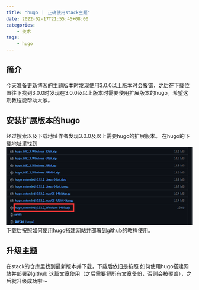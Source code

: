 ```yaml
---
title: "hugo ｜ 正确使用stack主题"
date: 2022-02-17T21:55:45+08:00
categories:
    - 技术
tags:
    - hugo
---
```


## 简介
今天准备更新博客的主题版本时发现使用3.0.0以上版本时会报错，之后在下载位置往下找到3.0.0时发现在3.0.0及以上版本时需要使用扩展版本的hugo。希望这期教程能帮助大家。
## 安装扩展版本的hugo
经过搜索以及下载地址作者发现3.0.0及以上需要hugo的扩展版本。
在hugo的下载地址里找到![](hugo扩展版本下载.png)下载后按照[如何使用hugo搭建网站并部署到github](https://baimao01.github.io/2022/如何使用hugo搭建网站并部署到github/)的教程使用。
## 升级主题
在stack的仓库里找到最新版本并下载，下载后依旧是按照 如何使用hugo搭建网站并部署到github 这篇文章使用（之后需要将所有文章备份，否则会被覆盖），之后就升级成功啦～